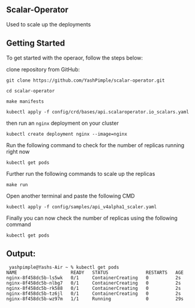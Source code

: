 ## Scalar-Operator

Used to scale up the deployments

## Getting Started

To get started with the operaor, follow the steps below:

clone repository from GitHub:
```
git clone https://github.com/YashPimple/scalar-operator.git
```

```
cd scalar-operator
```
   
```
make manifests
```

```
kubectl apply -f config/crd/bases/api.scalaroperator.io_scalars.yaml
```

then run an `nginx` deployment on your cluster

```
kubectl create deployment nginx --image=nginx
```

Run the following command to check for the number of replicas running right now

```
kubectl get pods
```

Further run the following commands to scale up the replicas

```
make run
```

Open another terminal and paste the following CMD

```
kubectl apply -f config/samples/api_v4alpha1_scaler.yaml
```

Finally you can now check the number of replicas using the following command 
```
kubectl get pods
```

## Output:

```
 yashpimple@Yashs-Air ~ % kubectl get pods
NAME                    READY   STATUS              RESTARTS   AGE
nginx-8f458dc5b-ls5wk   0/1     ContainerCreating   0          2s
nginx-8f458dc5b-nlbg7   0/1     ContainerCreating   0          2s
nginx-8f458dc5b-rk588   0/1     ContainerCreating   0          2s
nginx-8f458dc5b-tz6jl   0/1     ContainerCreating   0          2s
nginx-8f458dc5b-wz97m   1/1     Running             0          29s
```
